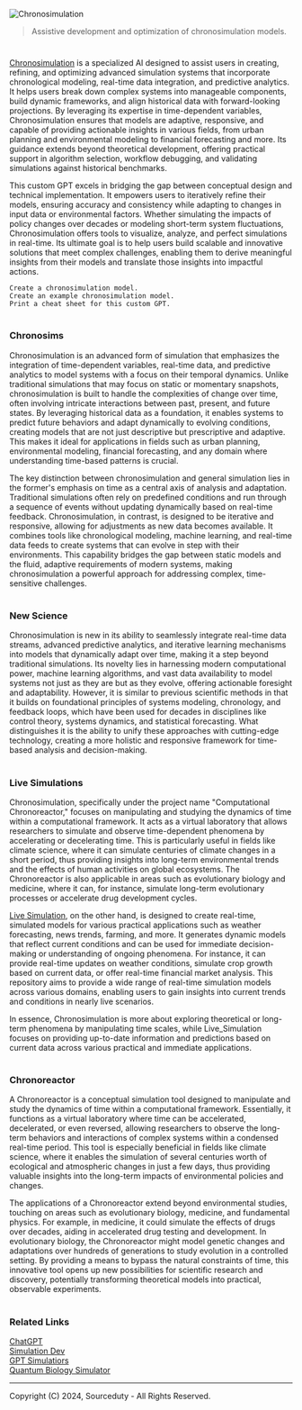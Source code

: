![Chronosimulation](https://github.com/user-attachments/assets/827aae06-8a4c-4dd1-a669-b8e748c1505c)

> Assistive development and optimization of chronosimulation models.
#

[Chronosimulation](https://chatgpt.com/g/g-674bac1493c88191bb208ee7463afac4-chronosimulation) is a specialized AI designed to assist users in creating, refining, and optimizing advanced simulation systems that incorporate chronological modeling, real-time data integration, and predictive analytics. It helps users break down complex systems into manageable components, build dynamic frameworks, and align historical data with forward-looking projections. By leveraging its expertise in time-dependent variables, Chronosimulation ensures that models are adaptive, responsive, and capable of providing actionable insights in various fields, from urban planning and environmental modeling to financial forecasting and more. Its guidance extends beyond theoretical development, offering practical support in algorithm selection, workflow debugging, and validating simulations against historical benchmarks.

This custom GPT excels in bridging the gap between conceptual design and technical implementation. It empowers users to iteratively refine their models, ensuring accuracy and consistency while adapting to changes in input data or environmental factors. Whether simulating the impacts of policy changes over decades or modeling short-term system fluctuations, Chronosimulation offers tools to visualize, analyze, and perfect simulations in real-time. Its ultimate goal is to help users build scalable and innovative solutions that meet complex challenges, enabling them to derive meaningful insights from their models and translate those insights into impactful actions.

```
Create a chronosimulation model.
Create an example chronosimulation model.
Print a cheat sheet for this custom GPT.
```

#
### Chronosims

Chronosimulation is an advanced form of simulation that emphasizes the integration of time-dependent variables, real-time data, and predictive analytics to model systems with a focus on their temporal dynamics. Unlike traditional simulations that may focus on static or momentary snapshots, chronosimulation is built to handle the complexities of change over time, often involving intricate interactions between past, present, and future states. By leveraging historical data as a foundation, it enables systems to predict future behaviors and adapt dynamically to evolving conditions, creating models that are not just descriptive but prescriptive and adaptive. This makes it ideal for applications in fields such as urban planning, environmental modeling, financial forecasting, and any domain where understanding time-based patterns is crucial.

The key distinction between chronosimulation and general simulation lies in the former's emphasis on time as a central axis of analysis and adaptation. Traditional simulations often rely on predefined conditions and run through a sequence of events without updating dynamically based on real-time feedback. Chronosimulation, in contrast, is designed to be iterative and responsive, allowing for adjustments as new data becomes available. It combines tools like chronological modeling, machine learning, and real-time data feeds to create systems that can evolve in step with their environments. This capability bridges the gap between static models and the fluid, adaptive requirements of modern systems, making chronosimulation a powerful approach for addressing complex, time-sensitive challenges.

#
### New Science

Chronosimulation is new in its ability to seamlessly integrate real-time data streams, advanced predictive analytics, and iterative learning mechanisms into models that dynamically adapt over time, making it a step beyond traditional simulations. Its novelty lies in harnessing modern computational power, machine learning algorithms, and vast data availability to model systems not just as they are but as they evolve, offering actionable foresight and adaptability. However, it is similar to previous scientific methods in that it builds on foundational principles of systems modeling, chronology, and feedback loops, which have been used for decades in disciplines like control theory, systems dynamics, and statistical forecasting. What distinguishes it is the ability to unify these approaches with cutting-edge technology, creating a more holistic and responsive framework for time-based analysis and decision-making.

#
### Live Simulations

Chronosimulation, specifically under the project name "Computational Chronoreactor," focuses on manipulating and studying the dynamics of time within a computational framework. It acts as a virtual laboratory that allows researchers to simulate and observe time-dependent phenomena by accelerating or decelerating time. This is particularly useful in fields like climate science, where it can simulate centuries of climate changes in a short period, thus providing insights into long-term environmental trends and the effects of human activities on global ecosystems. The Chronoreactor is also applicable in areas such as evolutionary biology and medicine, where it can, for instance, simulate long-term evolutionary processes or accelerate drug development cycles.

[Live Simulation](https://github.com/sourceduty/Live_Simulation), on the other hand, is designed to create real-time, simulated models for various practical applications such as weather forecasting, news trends, farming, and more. It generates dynamic models that reflect current conditions and can be used for immediate decision-making or understanding of ongoing phenomena. For instance, it can provide real-time updates on weather conditions, simulate crop growth based on current data, or offer real-time financial market analysis. This repository aims to provide a wide range of real-time simulation models across various domains, enabling users to gain insights into current trends and conditions in nearly live scenarios.

In essence, Chronosimulation is more about exploring theoretical or long-term phenomena by manipulating time scales, while Live_Simulation focuses on providing up-to-date information and predictions based on current data across various practical and immediate applications.

#
### Chronoreactor

A Chronoreactor is a conceptual simulation tool designed to manipulate and study the dynamics of time within a computational framework. Essentially, it functions as a virtual laboratory where time can be accelerated, decelerated, or even reversed, allowing researchers to observe the long-term behaviors and interactions of complex systems within a condensed real-time period. This tool is especially beneficial in fields like climate science, where it enables the simulation of several centuries worth of ecological and atmospheric changes in just a few days, thus providing valuable insights into the long-term impacts of environmental policies and changes.

The applications of a Chronoreactor extend beyond environmental studies, touching on areas such as evolutionary biology, medicine, and fundamental physics. For example, in medicine, it could simulate the effects of drugs over decades, aiding in accelerated drug testing and development. In evolutionary biology, the Chronoreactor might model genetic changes and adaptations over hundreds of generations to study evolution in a controlled setting. By providing a means to bypass the natural constraints of time, this innovative tool opens up new possibilities for scientific research and discovery, potentially transforming theoretical models into practical, observable experiments.

#
### Related Links

[ChatGPT](https://github.com/sourceduty/ChatGPT)
<br>
[Simulation Dev](https://github.com/sourceduty/Simulation_Dev)
<br>
[GPT Simulatiors](https://github.com/sourceduty/GPT_Simulators)
<br>
[Quantum Biology Simulator](https://github.com/sourceduty/Quantum_Biology_Simulator)

***
Copyright (C) 2024, Sourceduty - All Rights Reserved.
